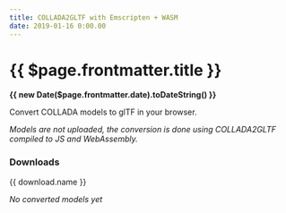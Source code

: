 ```yaml
---
title: COLLADA2GLTF with Emscripten + WASM
date: 2019-01-16 0:00.00
---
```


# {{ $page.frontmatter.title }}

**{{ new Date($page.frontmatter.date).toDateString() }}**

Convert COLLADA models to glTF in your browser.

*Models are not uploaded, the conversion is done using COLLADA2GLTF compiled to JS and WebAssembly.*

<div ref="container">
</div>

<b-form-file v-model="files" placeholder="Choose files..." multiple></b-form-file>

### Downloads

<div v-if="downloads.length > 0">
<b-list-group>
<b-list-group-item v-for="download in downloads" :key="download.name" button v-on:click="downloadFile(download.name, download.data)">

{{ download.name }}
&nbsp;
<v-icon name="download"/>

</b-list-group-item>
</b-list-group>
</div>
<div v-else>

*No converted models yet*

</div>

<BlogPostNav/>

<script>
  import * as Three from 'three';
  import GLTFLoader from 'three-gltf-loader'
  import load_module from './lib/COLLADA2GLTF-bin'
  import OrbitControls from 'three-orbit-controls'
  import Promise from 'bluebird'

  import '../../../node_modules/vue-awesome/icons/download'

  const Controls = OrbitControls(Three)

  export default {
    data () {
      return {
        camera: null,
        controls: null,
        downloads: [],
        files: null,
        lastModel: null,
        loader: new GLTFLoader(),
        mixer: null,
        Module: null,
        scene : null,
      }
    },
    methods: {
      downloadFile (filename, data) {
        const element = document.createElement('a')
        element.setAttribute('href', URL.createObjectURL(new Blob([data], {
          type: 'text/plain'
        })))
        element.setAttribute('download', filename)
        element.style.display = 'none'
        document.body.appendChild(element)
        element.click()
        document.body.removeChild(element)
      },
      focusCamera () {
        const boundingSphere = new Three.Sphere()
        new Three.Box3().setFromObject(this.lastModel).getBoundingSphere(boundingSphere);

        const scale = 1.0; // object size / display size
        const objectAngularSize = (this.camera.fov * Math.PI / 180) * scale;
        const distanceToCamera = boundingSphere.radius / Math.tan(objectAngularSize / 2)
        const len = Math.sqrt( Math.pow(distanceToCamera, 2) + Math.pow(distanceToCamera, 2) )

        this.camera.position.set(len, len, len);
        this.controls.update();

        this.camera.lookAt( boundingSphere.center );
        this.controls.target.set( boundingSphere.center.x, boundingSphere.center.y, boundingSphere.center.z );

        this.camera.updateProjectionMatrix();
      }
    },
    mounted () {
      const that = this
      const camera = new Three.PerspectiveCamera( 45, 1.0, 0.25, 1000000 );
      this.camera = camera

      camera.position.set( - 1.8, 0.9, 2.7 );
      const controls = new Controls( camera );
      this.controls = controls

      controls.target.set( 0, - 0.2, - 0.2 );
      controls.update()

      const scene = new Three.Scene()
      this.scene = scene

      const light = new Three.HemisphereLight( 0xbbbbff, 0x444422 );
      light.position.set( 0, 1, 0 );
      scene.add( light );

      const container = this.$refs.container
      const renderer = new Three.WebGLRenderer( { antialias: true } );
      renderer.setClearColor(0x444444, 1)
      renderer.setPixelRatio(1.0);
      renderer.setSize(container.offsetWidth, container.offsetWidth);
      renderer.gammaOutput = true;
      container.appendChild(renderer.domElement);

      window.addEventListener('resize', () => {
        renderer.setSize(container.offsetWidth, container.offsetWidth);
      }, false)

      const clock = new Three.Clock();
      function animate() {
        requestAnimationFrame( animate );
        if (that.mixer !== null) {
          that.mixer.update(clock.getDelta())
        }
        renderer.render( scene, camera );
      }
      animate()

      this.Module = {
        onRuntimeInitialized() {
          console.log('Ready!')
        }
      }
      load_module(this.Module)
    },
    watch: {
      files (files) {
        const that = this
        const assetLoadingPromises = []
        let colladaFile = undefined
        for (let i = 0; i < files.length; i++) {
          const file = files[i]
          if (file.name.endsWith('.dae')) {
            colladaFile = file
          }
          assetLoadingPromises.push(new Promise((resolve, reject) => {
            const reader = new FileReader()
            reader.onload = function(event) {
              that.Module.fs.createDataFile('/', file.name,
                new Uint8Array(event.target.result), true, true)
              console.log('Created file ' + file.name)
              resolve()
            }
            reader.readAsArrayBuffer(file)
          }))
        }
        Promise.all(assetLoadingPromises).then(() => {
          const name = colladaFile.name
          if (that.lastModel !== null) {
            that.scene.remove(that.lastModel)
          }
          that.Module.callMain(['-i', '/' + name])
          const outputFileName = name.replace('.dae', '.gltf')
          const outputFile = '/output/' + outputFileName
          const contents = that.Module.fs.readFile(outputFile)
          that.downloads.push({
            name: outputFileName,
            data: new Uint8Array(contents)
          })
          that.loader.parse(
            contents, undefined,
            ( gltf ) => {
              // called when the resource is loaded
              console.log('Loaded!')
              that.scene.add(gltf.scene)
              that.lastModel = gltf.scene
              that.focusCamera()
              const mixer = new Three.AnimationMixer(gltf.scene)
              gltf.animations.forEach(clip => {
                mixer.clipAction(clip).play()
              })
              that.mixer = mixer
            },
            ( error ) => {
              // called when loading has errors
              console.error( 'An error happened', error );
            },
          );
        })
      }
    }
  }
</script>